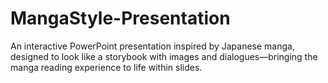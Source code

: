 # MangaStyle-Presentation
An interactive PowerPoint presentation inspired by Japanese manga, designed to look like a storybook with images and dialogues—bringing the manga reading experience to life within slides.
